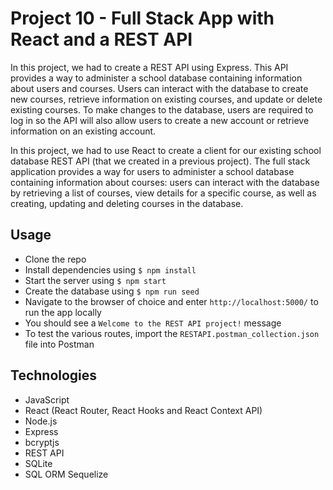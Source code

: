 # Project 10 - Full Stack App with React and a REST API

In this project, we had to create a REST API using Express. This API provides a way to administer a school database containing information about users and courses. Users can interact with the database to create new courses, retrieve information on existing courses, and update or delete existing courses. To make changes to the database, users are required to log in so the API will also allow users to create a new account or retrieve information on an existing account.

In this project, we had to use React to create a client for our existing school database REST API (that we created in a previous project). The full stack application provides a way for users to administer a school database containing information about courses: users can interact with the database by retrieving a list of courses, view details for a specific course, as well as creating, updating and deleting courses in the database.

## Usage

- Clone the repo
- Install dependencies using `$ npm install`
- Start the server using `$ npm start`
- Create the database using `$ npm run seed`
- Navigate to the browser of choice and enter `http://localhost:5000/` to run the app locally
- You should see a `Welcome to the REST API project!` message
- To test the various routes, import the `RESTAPI.postman_collection.json` file into Postman

## Technologies

- JavaScript
- React (React Router, React Hooks and React Context API)
- Node.js
- Express
- bcryptjs
- REST API
- SQLite
- SQL ORM Sequelize
